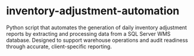 # inventory-adjustment-automation
Python script that automates the generation of daily inventory adjustment reports by extracting and processing data from a SQL Server WMS database. Designed to support warehouse operations and audit readiness through accurate, client-specific reporting.
